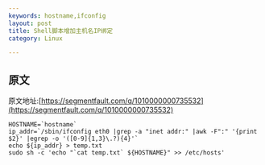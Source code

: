 ```yaml
---
keywords: hostname,ifconfig
layout: post
title: Shell脚本增加主机名IP绑定
category: Linux

--- 
```


## 原文

原文地址:[https://segmentfault.com/q/1010000000735532](https://segmentfault.com/q/1010000000735532)

```
HOSTNAME=`hostname`
ip_addr=`/sbin/ifconfig eth0 |grep -a "inet addr:" |awk -F":" '{print $2}' |egrep -o '([0-9]{1,3}\.?){4}'`
echo ${ip_addr} > temp.txt
sudo sh -c 'echo "`cat temp.txt` ${HOSTNAME}" >> /etc/hosts'

```